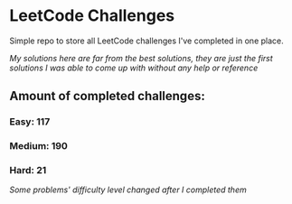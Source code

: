 
# LeetCode Challenges

Simple repo to store all LeetCode challenges I've completed in one place.

<i>My solutions here are far from the best solutions, they are just the first solutions I was able to come up with without any help or reference</i>

## Amount of completed challenges:

### Easy: 117

### Medium: 190

### Hard: 21

<i>Some problems' difficulty level changed after I completed them</i>
